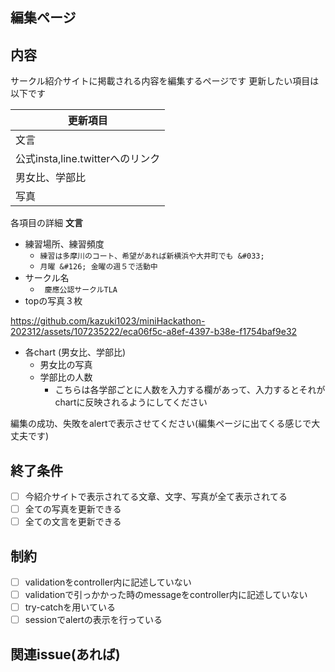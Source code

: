 ## 編集ページ
## 内容
サークル紹介サイトに掲載される内容を編集するページです
更新したい項目は以下です

| 更新項目 |
|--------|
| 文言 |
| 公式insta,line.twitterへのリンク |
| 男女比、学部比 |
| 写真 |

各項目の詳細
**文言**
- 練習場所、練習頻度
  - `練習は多摩川のコート、希望があれば新横浜や大井町でも &#033;`
  - `月曜 &#126; 金曜の週５で活動中`
- サークル名
  - ` 慶應公認サークルTLA`
- topの写真３枚

https://github.com/kazuki1023/miniHackathon-202312/assets/107235222/eca06f5c-a8ef-4397-b38e-f1754baf9e32

  - 各chart (男女比、学部比)
    - 男女比の写真
    - 学部比の人数
      - こちらは各学部ごとに人数を入力する欄があって、入力するとそれがchartに反映されるようにしてください

編集の成功、失敗をalertで表示させてください(編集ページに出てくる感じで大丈夫です)

## 終了条件
- [ ] 今紹介サイトで表示されてる文章、文字、写真が全て表示されてる
- [ ] 全ての写真を更新できる
- [ ] 全ての文言を更新できる

## 制約

- [ ] validationをcontroller内に記述していない
- [ ] validationで引っかかった時のmessageをcontroller内に記述していない
- [ ] try-catchを用いている
- [ ] sessionでalertの表示を行っている

## 関連issue(あれば)



